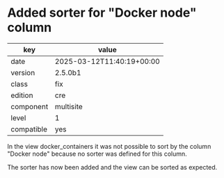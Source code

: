 [//]: # (werk v2)
# Added sorter for "Docker node" column

key        | value
---------- | ---
date       | 2025-03-12T11:40:19+00:00
version    | 2.5.0b1
class      | fix
edition    | cre
component  | multisite
level      | 1
compatible | yes

In the view docker_containers it was not possible to sort by the column "Docker node"
because no sorter was defined for this column.

The sorter has now been added and the view can be sorted as expected.
